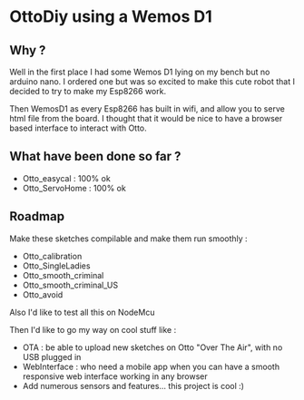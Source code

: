 # OttoDiy using a Wemos D1

## Why ?

Well in the first place I had some Wemos D1 lying on my bench but no arduino nano. I ordered one but was so excited to make this cute robot that I decided to try to make my Esp8266 work.

Then WemosD1 as every Esp8266 has built in wifi, and allow you to serve html file from the board. I thought that it would be nice to have a browser based interface to interact with Otto.

## What have been done so far ?

- Otto_easycal : 100% ok
- Otto_ServoHome : 100% ok

## Roadmap

Make these sketches compilable and make them run smoothly :

- Otto_calibration
- Otto_SingleLadies
- Otto_smooth_criminal
- Otto_smooth_criminal_US
- Otto_avoid

Also I'd like to test all this on NodeMcu

Then I'd like to go my way on cool stuff like :

- OTA : be able to upload new sketches on Otto "Over The Air", with no USB plugged in
- WebInterface : who need a mobile app when you can have a smooth responsive web interface working in any browser
- Add numerous sensors and features... this project is cool :)

